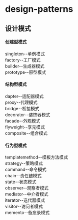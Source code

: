 # design-patterns
## 设计模式
#### 创建型模式
singleton--单例模式<br/>
factory--工厂模式<br/>
builder--生成器模式<br/>
prototype--原型模式<br/>
#### 结构型模式
dapter--适配器模式<br/>
proxy--代理模式<br/>
bridge--桥接模式<br/>
decorator--装饰器模式<br/>
facade--外观模式<br/>
flyweight--享元模式<br/>
composite--组合模式<br/>
#### 行为型模式
templatemethod--模板方法模式<br/>
strategy--策略模式<br/>
command--命令模式<br/>
chain--责任链模式<br/>
state--状态模式<br/>
observer--观察者模式<br/>
mediator--中介者模式<br/>
iterator--迭代器模式<br/>
visitor--访问者模式<br/>
memento--备忘录模式<br/>